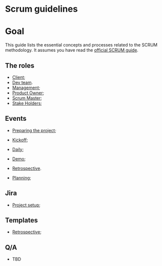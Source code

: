# Scrum guidelines


# Goal

This guide lists the essential concepts and processes related to the SCRUM methodology.
It assumes you have read the [official SCRUM guide](http://www.scrumguides.org/scrum-guide.html).


## The roles

- [Client](./roles/client.md);
- [Dev team](./roles/team.md).
- [Management](./roles/management.md);
- [Product Owner](./roles/product_owner.md);
- [Scrum Master](./roles/scrum_master.md);
- [Stake Holders](./roles/stake_holders.md);


## Events

- [Preparing the project](./events/preparation.md);
- [Kickoff](./events/kickoff.md);

- [Daily](./events/daily.md);
- [Demo](./events/demo.md);
- [Retrospective](./events/retrospective.md).
- [Planning](./events/planning.md);


## Jira

- [Project setup](./jira.md);


## Templates

- [Retrospective](./templates/retrospective.tpl.md);


## Q/A

- TBD
